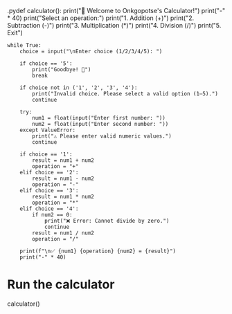 .pydef calculator():
    print("🧮 Welcome to Onkgopotse's Calculator!")
    print("-" * 40)
    print("Select an operation:")
    print("1. Addition (+)")
    print("2. Subtraction (-)")
    print("3. Multiplication (*)")
    print("4. Division (/)")
    print("5. Exit")

    while True:
        choice = input("\nEnter choice (1/2/3/4/5): ")

        if choice == '5':
            print("Goodbye! 👋")
            break

        if choice not in ('1', '2', '3', '4'):
            print("Invalid choice. Please select a valid option (1–5).")
            continue

        try:
            num1 = float(input("Enter first number: "))
            num2 = float(input("Enter second number: "))
        except ValueError:
            print("⚠️ Please enter valid numeric values.")
            continue

        if choice == '1':
            result = num1 + num2
            operation = "+"
        elif choice == '2':
            result = num1 - num2
            operation = "-"
        elif choice == '3':
            result = num1 * num2
            operation = "*"
        elif choice == '4':
            if num2 == 0:
                print("❌ Error: Cannot divide by zero.")
                continue
            result = num1 / num2
            operation = "/"

        print(f"\n✅ {num1} {operation} {num2} = {result}")
        print("-" * 40)

# Run the calculator
calculator()
